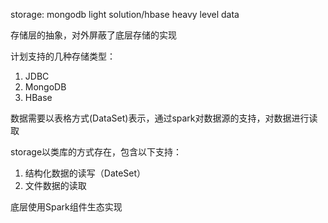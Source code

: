 storage: mongodb light solution/hbase heavy level data

存储层的抽象，对外屏蔽了底层存储的实现

计划支持的几种存储类型：
1. JDBC
2. MongoDB
3. HBase

数据需要以表格方式(DataSet)表示，通过spark对数据源的支持，对数据进行读取

storage以类库的方式存在，包含以下支持：
1. 结构化数据的读写（DateSet）
2. 文件数据的读取

底层使用Spark组件生态实现